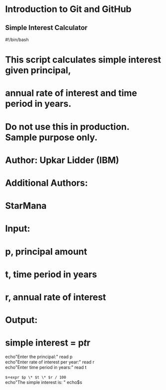 # Introduction to Git and GitHub

## Simple Interest Calculator
#!/bin/bash
# This script calculates simple interest given principal,
# annual rate of interest and time period in years.

# Do not use this in production. Sample purpose only.

# Author: Upkar Lidder (IBM)
# Additional Authors:
# StarMana

# Input:
# p, principal amount
# t, time period in years
# r, annual rate of interest

# Output:
# simple interest = p*t*r

echo"Enter the principal:"
read p    
echo"Enter rate of interest per year:"
read r    
echo"Enter time period in years:"
read t     

s=`expr $p \* $t \* $r / 100`    
echo"The simple interest is: "
echo$s


